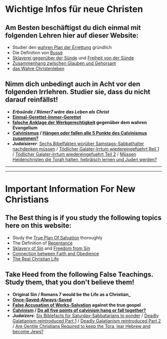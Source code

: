 <!--t Seite für neue Christen | Site For New Christians t-->
<!--d  d-->

# Wichtige Infos für neue Christen

## Am Besten beschäftigst du dich einmal mit folgenden Lehren hier auf dieser Website:
- Studier den [wahren Plan der Errettung](was-muss-ich-tun-um-geretettet-zu-werden) gründlich
- Die Definition von [Busse](grundlegende-lehren/busse)
- [Sklaverei gegenüber der Sünde](grundlegende-lehren/slaverei-der-suende) und [Freiheit von der Sünde](grundlegende-lehren/freiheit-von-suende)
- [Zusammenhang zwischen Glauben und Gehorsam](grundlegende-lehren/glaube-gehorsam)
- [das Wahre Christenleben](grundlegende-lehren/das-leben-als-christ)

## Nimm dich unbedingt auch in Acht vor den folgenden Irrlehren. Studier sie, dass du nicht darauf reinfällst!
- **_Erbsünde / Römer7 wäre das Leben als Christ_**
- [**Einmal-Gerettet-Immer-Gerettet**](grundlegende-irrlehren/einmal-gerettet-immer-gerettet-osas)
- **[falsche Anklage der Werkgerechtigkeit](grundlegende-irrlehren/falsche-anklage-der-werkgerechtigkeit) gegenüber dem wahren Evangelium**
- **[Calvinismus](grundlegende-irrlehren/calvinismus) / [Hängen oder fallen alle 5 Punkte des Calvinismus zusammen?](TODO)**
- **_Judaisierer_**: [Sechs Bibelfakten worüber Samstags-Sabbathalter nachdenken müssen](grundlegende-irrlehren/judaisierer-sechs-bibelfakten-worueber-samstags-sabbathalter-nachdenken-muesse) /
[Tödlicher Galater-Irrtum wiedereingefuehrt Reil 1](grundlegende-irrlehren/judaisierer-toedlicher-galater-irrtum-wiedereingefuehrt-teil1) /
[Tödlicher Galater-Irrtum wiedereingefuehrt Teil 2](grundlegende-irrlehren/judaisierer-toedlicher-galater-irrtum-wiedereingefuehrt-teil2) / 
[Müssen Heidenchristen die Torah halten, hebräisch lernen und Juden werden?](grundlegende-irrlehren/judaisierer-muessen-heidenchristen-die-torah-halten-hebraeisch-lernen-und-juden-werden)


- - -
- - -

# Important Information For New Christians

## The Best thing is if you study the following topics here on this website:
- Study the [True Plan Of Salvation](2015/07/the-plan-of-salvation) thoroughly
- The Definition of [Repentance](2015/07/biblical-repentance)
- [Sklavery of Sin](2015/07/the-slavery-bondage-and-controlling-power-of-sin) and [Freedom from Sin](2015/07/freed-from-sin-addictions-romans-6)
- [Connection between Faith and Obedience](2015/07/is-believing-on-jesus-the-same-as-obeying-him)
- [The Real Christian Life](2015/08/the-real-christian-life)

## Take Heed from the following False Teachings. Study them, that you don't believe them!
- **Original Sin / Romans 7 would be the Life as a Christian_**
- [**Once-Saved-Always-Saved**](2015/07/eternal-security-or-conditional-security)
- **[False Accusation of Works-Salvation](2015/07/false-accusation-of-works-salvation) against the true gospel**
- **[Calvinism](2015/07/what-is-calvinism) / [Do all five points of calvinism hang or fall together?](2015/07/do-all-five-points-of-calvinism-hang-or-fall-together)**
- **_Judaizers_**: [Six Biblefacts for Saturday-Sabbatarians to ponder](2015/08/six-bible-facts-for-saturday-sabbatarians-to-ponder) /
[Deadly Galatianism reintroduced Part 1](2015/08/judaizers-deadly-galatianism-reintroduced) /
[Deadly Galatianism reintroduced Part 2](2015/08/judaizers-deadly-galatianism-reintroduced2) / 
[Are Gentile Christians Required to keep the Tora, lear Hebrew and become Jews?](2015/07/are-gentile-christians-required-to-keep-the-torah)


